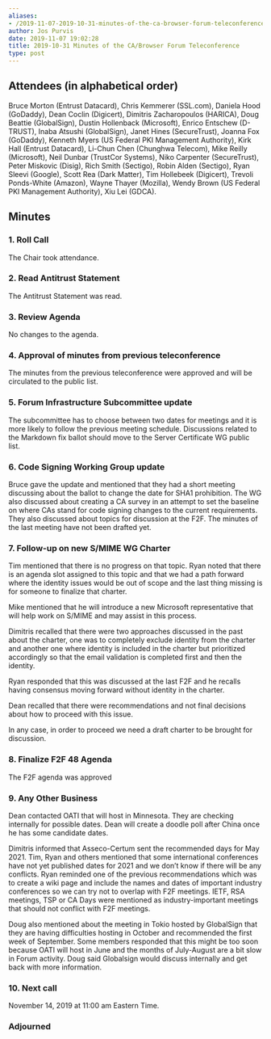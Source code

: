 ```yaml
---
aliases:
- /2019-11-07-2019-10-31-minutes-of-the-ca-browser-forum-teleconference/
author: Jos Purvis
date: 2019-11-07 19:02:28
title: 2019-10-31 Minutes of the CA/Browser Forum Teleconference
type: post
---
```


## Attendees (in alphabetical order) 

Bruce Morton (Entrust Datacard), Chris Kemmerer (SSL.com), Daniela Hood (GoDaddy), Dean Coclin (Digicert), Dimitris Zacharopoulos (HARICA), Doug Beattie (GlobalSign), Dustin Hollenback (Microsoft), Enrico Entschew (D-TRUST), Inaba Atsushi (GlobalSign), Janet Hines (SecureTrust), Joanna Fox (GoDaddy), Kenneth Myers (US Federal PKI Management Authority), Kirk Hall (Entrust Datacard), Li-Chun Chen (Chunghwa Telecom), Mike Reilly (Microsoft), Neil Dunbar (TrustCor Systems), Niko Carpenter (SecureTrust), Peter Miskovic (Disig), Rich Smith (Sectigo), Robin Alden (Sectigo), Ryan Sleevi (Google), Scott Rea (Dark Matter), Tim Hollebeek (Digicert), Trevoli Ponds-White (Amazon), Wayne Thayer (Mozilla), Wendy Brown (US Federal PKI Management Authority), Xiu Lei (GDCA).

## Minutes



### 1. Roll Call



The Chair took attendance.

### 2. Read Antitrust Statement



The Antitrust Statement was read.

### 3. Review Agenda



No changes to the agenda.

### 4. Approval of minutes from previous teleconference 

The minutes from the previous teleconference were approved and will be circulated to the public list.

### 5. Forum Infrastructure Subcommittee update 

The subcommittee has to choose between two dates for meetings and it is more likely to follow the previous meeting schedule. Discussions related to the Markdown fix ballot should move to the Server Certificate WG public list.

### 6. Code Signing Working Group update 

Bruce gave the update and mentioned that they had a short meeting discussing about the ballot to change the date for SHA1 prohibition. The WG also discussed about creating a CA survey in an attempt to set the baseline on where CAs stand for code signing changes to the current requirements. They also discussed about topics for discussion at the F2F. The minutes of the last meeting have not been drafted yet.

### 7. Follow-up on new S/MIME WG Charter 

Tim mentioned that there is no progress on that topic. Ryan noted that there is an agenda slot assigned to this topic and that we had a path forward where the identity issues would be out of scope and the last thing missing is for someone to finalize that charter.

Mike mentioned that he will introduce a new Microsoft representative that will help work on S/MIME and may assist in this process.

Dimitris recalled that there were two approaches discussed in the past about the charter, one was to completely exclude identity from the charter and another one where identity is included in the charter but prioritized accordingly so that the email validation is completed first and then the identity.

Ryan responded that this was discussed at the last F2F and he recalls having consensus moving forward without identity in the charter.

Dean recalled that there were recommendations and not final decisions about how to proceed with this issue.

In any case, in order to proceed we need a draft charter to be brought for discussion.

### 8. Finalize F2F 48 Agenda



The F2F agenda was approved

### 9. Any Other Business 

Dean contacted OATI that will host in Minnesota. They are checking internally for possible dates. Dean will create a doodle poll after China once he has some candidate dates.

Dimitris informed that Asseco-Certum sent the recommended days for May 2021. Tim, Ryan and others mentioned that some international conferences have not yet published dates for 2021 and we don’t know if there will be any conflicts. Ryan reminded one of the previous recommendations which was to create a wiki page and include the names and dates of important industry conferences so we can try not to overlap with F2F meetings. IETF, RSA meetings, TSP or CA Days were mentioned as industry-important meetings that should not conflict with F2F meetings.

Doug also mentioned about the meeting in Tokio hosted by GlobalSign that they are having difficulties hosting in October and recommended the first week of September. Some members responded that this might be too soon because OATI will host in June and the months of July-August are a bit slow in Forum activity. Doug said Globalsign would discuss internally and get back with more information.

### 10. Next call



November 14, 2019 at 11:00 am Eastern Time.

### Adjourned